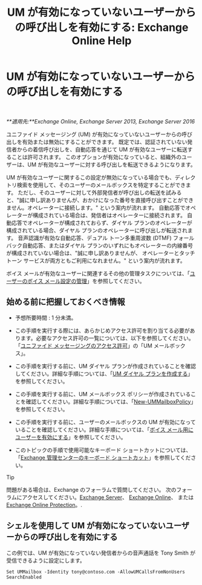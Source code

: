 ﻿---
title: 'UM が有効になっていないユーザーからの呼び出しを有効にする: Exchange Online Help'
TOCTitle: UM が有効になっていないユーザーからの呼び出しを有効にする
ms:assetid: 3c39c6df-6d7a-469f-b92b-85b3f14bad31
ms:mtpsurl: https://technet.microsoft.com/ja-jp/library/Bb267006(v=EXCHG.150)
ms:contentKeyID: 49896210
ms.date: 05/22/2018
mtps_version: v=EXCHG.150
ms.translationtype: HT
---

# UM が有効になっていないユーザーからの呼び出しを有効にする

 

_**適用先:**Exchange Online, Exchange Server 2013, Exchange Server 2016_

ユニファイド メッセージング (UM) が有効になっていないユーザーからの呼び出しを有効または無効にすることができます。 既定では、認証されていない発信者からの着信呼び出しを、自動応答を通じて UM が有効なユーザーに転送することは許可されます。 このオプションが有効になっていると、組織外のユーザーは、UM が有効なユーザーに対する呼び出しを転送できるようになります。

UM が有効なユーザーに関するこの設定が無効になっている場合でも、ディレクトリ検索を使用して、そのユーザーのメールボックスを特定することができます。 ただし、そのユーザーに対して外部発信者が呼び出しの転送を試みると、"誠に申し訳ありませんが、おかけになった番号を直接呼び出すことができません。オペレーターに接続します。" という案内が流れます。 自動応答でオペレーターが構成されている場合は、発信者はオペレーターに接続されます。 自動応答でオペレーターが構成されておらず、ダイヤル プランのオペレーターが構成されている場合、ダイヤル プランのオペレーターに呼び出しが転送されます。 音声認識が有効な自動応答、デュアル トーン多重周波数 (DTMF) フォールバック自動応答、またはダイヤル プランのいずれにもオペレーターの内線番号が構成されていない場合は、"誠に申し訳ありませんが、 オペレーターとタッチトーン サービスが両方ともご利用になれません。" という案内が流れます。

ボイス メールが有効なユーザーに関連するその他の管理タスクについては、「[ユーザーのボイス メール設定の管理](manage-voice-mail-settings-for-a-user-exchange-2013-help.md)」を参照してください。

## 始める前に把握しておくべき情報

  - 予想所要時間 : 1 分未満。

  - この手順を実行する際には、あらかじめアクセス許可を割り当てる必要があります。必要なアクセス許可の一覧については、以下を参照してください。「[ユニファイド メッセージングのアクセス許可](unified-messaging-permissions-exchange-2013-help.md)」の「UM メールボックス」。

  - この手順を実行する前に、UM ダイヤル プランが作成されていることを確認してください。詳細な手順については、「[UM ダイヤル プランを作成する](create-a-um-dial-plan-exchange-2013-help.md)」を参照してください。

  - この手順を実行する前に、UM メールボックス ポリシーが作成されていることを確認してください。詳細な手順については、「[New-UMMailboxPolicy](https://technet.microsoft.com/ja-jp/library/aa998300\(v=exchg.150\))」を参照してください。

  - この手順を実行する前に、ユーザーのメールボックスの UM が有効になっていることを確認してください。詳細な手順については、「[ボイス メール用にユーザーを有効にする](enable-a-user-for-voice-mail-exchange-2013-help.md)」を参照してください。

  - このトピックの手順で使用可能なキーボード ショートカットについては、「[Exchange 管理センターのキーボード ショートカット](keyboard-shortcuts-in-the-exchange-admin-center-exchange-online-protection-help.md)」を参照してください。


> [!TIP]
> 問題がある場合は、Exchange のフォーラムで質問してください。 次のフォーラムにアクセスしてください。<A href="https://go.microsoft.com/fwlink/p/?linkid=60612">Exchange Server</A>、 <A href="https://go.microsoft.com/fwlink/p/?linkid=267542">Exchange Online</A>、 または <A href="https://go.microsoft.com/fwlink/p/?linkid=285351">Exchange Online Protection</A>。.



## シェルを使用して UM が有効になっていないユーザーからの呼び出しを有効にする

この例では、UM が有効になっていない発信者からの音声通話を Tony Smith が受信できるように設定にします。

    Set UMMailbox -Identity tony@contoso.com -AllowUMCallsFromNonUsers SearchEnabled

